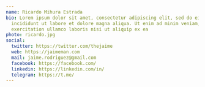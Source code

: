 ```yaml
---
name: Ricardo Mihura Estrada
bio: Lorem ipsum dolor sit amet, consectetur adipiscing elit, sed do eiusmod tempor
  incididunt ut labore et dolore magna aliqua. Ut enim ad minim veniam, quis nostrud
  exercitation ullamco laboris nisi ut aliquip ex ea
photo: ricardo.jpg
social:
  twitter: https://twitter.com/thejaime
  web: https://jaimeman.com
  mail: jaime.rodriguez@gmail.com
  facebook: https://facebook.com/
  linkedin: https://linkedin.com/in/
  telegram: https://t.me/
---
```

